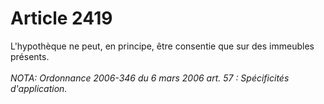 # Article 2419

L'hypothèque ne peut, en principe, être consentie que sur des immeubles présents.<br/><br/><i>NOTA:  Ordonnance 2006-346 du 6 mars 2006 art. 57 : Spécificités d'application.</i>